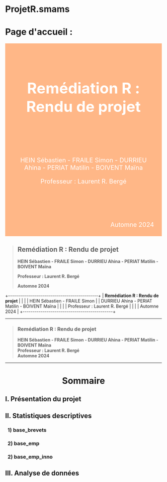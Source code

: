 # ProjetR.smams
# Page d'accueil  : 
<div style="background-color: #ffb787; margin-top: 20px; padding: 20px; position: relative;">
    <p>&nbsp;</p> <!-- Un espace vide -->
    <p>&nbsp;</p> <!-- Un espace vide -->
    <p style="color:#FFF; background:#ffb787; padding:12px; font-size:20px; font-style:italic; text-align:center;">
        <span style="font-size:48px; font-style:normal;"><b>Remédiation R : Rendu de projet</b></span><br>
    </p>
    <p>&nbsp;</p> <!-- Un espace vide -->
    <p>&nbsp;</p> <!-- Un espace vide -->
    <p>&nbsp;</p> <!-- Un espace vide --> 
    <!-- Centrer les prénoms -->
    <p style="width:100%; text-align:center; font-size:20px; color:#FFF;">HEIN Sébastien - FRAILE Simon - DURRIEU Ahina - PERIAT Matilin - BOIVENT Maïna</p>
    <p style="width:100%; text-align:center; font-size:20px; color:#FFF;">Professeur : Laurent R. Bergé</p>
    <p>&nbsp;</p> <!-- Un espace vide -->
    <p>&nbsp;</p> <!-- Un espace vide -->
    <p>&nbsp;</p> <!-- Un espace vide -->
    <p>&nbsp;</p> <!-- Un espace vide -->
    <span style="position: absolute; bottom: 25px; right: 25px; font-size:20px; color:#FFF;">Automne 2024</span>
</div>


<blockquote>
<h2><b>Remédiation R : Rendu de projet</b></h2>
<p><b>HEIN Sébastien - FRAILE Simon - DURRIEU Ahina - PERIAT Matilin - BOIVENT Maïna</b></p>
<p><b>Professeur : Laurent R. Bergé</b></p>
<p><b>Automne 2024</b></p>
</blockquote>



+---------------------------------------------+
|     **Remédiation R : Rendu de projet**     |
|                                             |
| HEIN Sébastien - FRAILE Simon               |
| DURRIEU Ahina - PERIAT Matilin - BOIVENT Maïna |
|                                             |
| Professeur : Laurent R. Bergé               |
|                                             |
| Automne 2024                                |
+---------------------------------------------+





---

> ### **Remédiation R : Rendu de projet**  
> **HEIN Sébastien - FRAILE Simon - DURRIEU Ahina - PERIAT Matilin - BOIVENT Maïna**  
> **Professeur : Laurent R. Bergé**  
> **Automne 2024**  

---




# $$\text{Sommaire}$$
## I. Présentation du projet
## II. Statistiques descriptives
### &nbsp;&nbsp;1) base_brevets
### &nbsp;&nbsp;2) base_emp
### &nbsp;&nbsp;2) base_emp_inno
## III. Analyse de données
